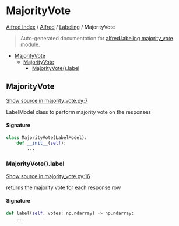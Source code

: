 # MajorityVote

[Alfred Index](../../README.md#alfred-index) /
[Alfred](../index.md#alfred) /
[Labeling](./index.md#labeling) /
MajorityVote

> Auto-generated documentation for [alfred.labeling.majority_vote](../../../alfred/labeling/majority_vote.py) module.

- [MajorityVote](#majorityvote)
  - [MajorityVote](#majorityvote-1)
    - [MajorityVote().label](#majorityvote()label)

## MajorityVote

[Show source in majority_vote.py:7](../../../alfred/labeling/majority_vote.py#L7)

LabelModel class to perform majority vote on the responses

#### Signature

```python
class MajorityVote(LabelModel):
    def __init__(self):
        ...
```

### MajorityVote().label

[Show source in majority_vote.py:16](../../../alfred/labeling/majority_vote.py#L16)

returns the majority vote for each response row

#### Signature

```python
def label(self, votes: np.ndarray) -> np.ndarray:
    ...
```